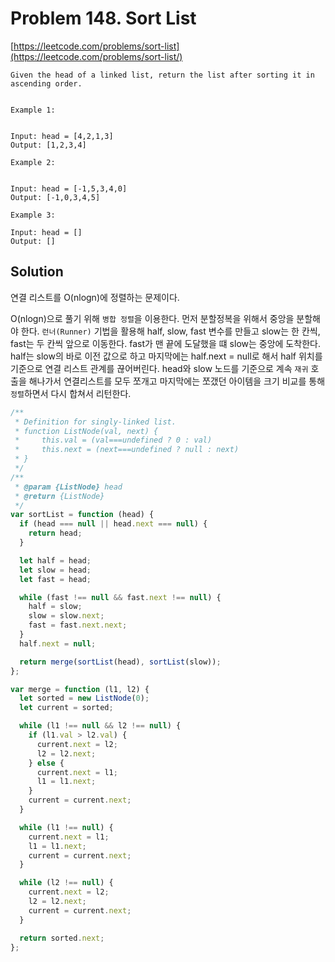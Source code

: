 # Problem 148. Sort List

[https://leetcode.com/problems/sort-list](https://leetcode.com/problems/sort-list/)

```
Given the head of a linked list, return the list after sorting it in ascending order.


Example 1:


Input: head = [4,2,1,3]
Output: [1,2,3,4]

Example 2:


Input: head = [-1,5,3,4,0]
Output: [-1,0,3,4,5]

Example 3:

Input: head = []
Output: []
```

## Solution

연결 리스트를 O(nlogn)에 정렬하는 문제이다.

O(nlogn)으로 풀기 위해 `병합 정렬`을 이용한다. 먼저 분할정복을 위해서 중앙을 분할해야 한다. `런너(Runner)` 기법을 활용해 half, slow, fast 변수를 만들고 slow는 한 칸씩, fast는 두 칸씩 앞으로 이동한다. fast가 맨 끝에 도달했을 떄 slow는 중앙에 도착한다. half는 slow의 바로 이전 값으로 하고 마지막에는 half.next = null로 해서 half 위치를 기준으로 연결 리스트 관계를 끊어버린다. head와 slow 노드를 기준으로 계속 `재귀` 호출을 해나가서 연결리스트를 모두 쪼개고 마지막에는 쪼갰던 아이템을 크기 비교를 통해 `정렬`하면서 다시 합쳐서 리턴한다.

```js
/**
 * Definition for singly-linked list.
 * function ListNode(val, next) {
 *     this.val = (val===undefined ? 0 : val)
 *     this.next = (next===undefined ? null : next)
 * }
 */
/**
 * @param {ListNode} head
 * @return {ListNode}
 */
var sortList = function (head) {
  if (head === null || head.next === null) {
    return head;
  }

  let half = head;
  let slow = head;
  let fast = head;

  while (fast !== null && fast.next !== null) {
    half = slow;
    slow = slow.next;
    fast = fast.next.next;
  }
  half.next = null;

  return merge(sortList(head), sortList(slow));
};

var merge = function (l1, l2) {
  let sorted = new ListNode(0);
  let current = sorted;

  while (l1 !== null && l2 !== null) {
    if (l1.val > l2.val) {
      current.next = l2;
      l2 = l2.next;
    } else {
      current.next = l1;
      l1 = l1.next;
    }
    current = current.next;
  }

  while (l1 !== null) {
    current.next = l1;
    l1 = l1.next;
    current = current.next;
  }

  while (l2 !== null) {
    current.next = l2;
    l2 = l2.next;
    current = current.next;
  }

  return sorted.next;
};
```
